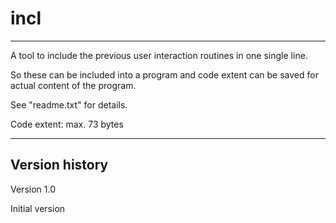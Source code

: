 # incl

------

A tool to include the previous user interaction routines in one single line.

So these can be included into a program and code extent can be saved for actual content of the program.

See "readme.txt" for details.

Code extent: max. 73 bytes

--------

Version history
---------------

Version 1.0

Initial version
